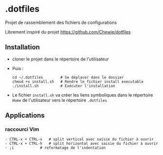 # .dotfiles

Projet de rassemblement des fichiers de configurations

Librement inspiré du projet https://github.com/Chewie/dotfiles

## Installation
- cloner le projet dans le répertoire de l'utilisateur 
- Puis : 
  ``` 
  cd ~/.dotfiles        # Se déplacer dans le dossier
  chmod +x install.sh   # Rendre le fichier install executable
  ./install.sh          # Exécuter l'installation
  ```

- Le fichier `install.sh` va créer les liens symboliques dans le répertoire `Home` de l'utilisateur
  vers le répertoire `.dotfiles`


## Applications
### raccourci Vim
```
- CTRL-x + CTRL-v 	# split vertical avec saisie du fichier à ouvrir
- CTRL-x + CTRL-h 	# split horizontal avec saisie du fichier à ouvrir
- ;i  			# reformatage de l'indentation
```
